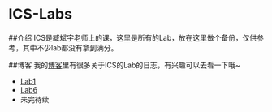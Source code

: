 ICS-Labs
========

##介绍
ICS是臧斌宇老师上的课，这里是所有的Lab，放在这里做个备份，仅供参考，其中不少lab都没有拿到满分。


##博客
我的[博客](http://gaocegege.github.io/Blog)里有很多关于ICS的Lab的日志，有兴趣可以去看一下哦~

*	[Lab1](http://gaocegege.github.io/Blog/ics/icslab1/)
*	[Lab6](http://gaocegege.github.io/Blog/ics/icslab6/)
*	未完待续